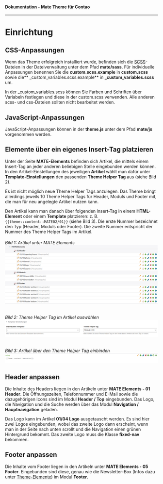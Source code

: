 #### Dokumentation - Mate Theme für Contao

---

# Einrichtung

## CSS-Anpassungen

Wenn das Theme erfolgreich installiert wurde, befinden sich die [SCSS](https://sass-lang.com/documentation/file.SASS_REFERENCE.html)-Dateien in der Dateiverwaltung unter dem Pfad **mate/sass**. Für individuelle Anpassungen benennen Sie die **custom.scss.example** in **custom.scss** sowie die** \_custom\_variables.scss.example** in **\_custom\_variables.scss** um.

In der \_custom\_variables.scss können Sie Farben und Schriften über Variabeln festlegen und diese in der custom.scss verwenden. Alle anderen scss- und css-Dateien sollten nicht bearbeitet werden.

## JavaScript-Anpassungen

JavaScript-Anpassungen können in der **theme.js** unter dem Pfad **mate/js** vorgenommen werden.

## Elemente über ein eigenes Insert-Tag platzieren

Unter der Seite **MATE-Elements** befinden sich Artikel, die mittels einem Insert-Tag an jeder anderen beliebigen Stelle eingebunden werden können. In den Artikel-Einstellungen des jeweiligen **Artikel** wählt man dafür unter **Template-Einstellungen** den passenden **Theme Helper Tag** aus \(siehe Bild 2\).

Es ist nicht möglich neue Theme Helper Tags anzulegen. Das Theme bringt allerdings jeweils 10 Theme Helper Tags für Header, Moduls und Footer mit, die man für neu angelegte Artikel nutzen kann.

Den Artikel kann man danach über folgenden Insert-Tag in einem **HTML-Element** oder einem **Template** platzieren: z. B.  `{{theme::content::MATE02/01}}` \(siehe Bild 3\). Die erste Nummer bezeichnet den Typ \(Header, Moduls oder Footer\). Die zweite Nummer entspricht der Nummer des Theme Helper Tags im Artikel.

###### Bild 1: Artikel unter MATE Elements![](/mate-theme/images/theme-helper.png)

###### Bild 2: Theme Helper Tag im Artikel auswählen![](/mate-theme/images/theme-helper-tag.png)

###### Bild 3: Artikel über den Theme Helper Tag einbinden![](/mate-theme/images/theme-helper-tag-einbinden.png)

## Header anpassen

Die Inhalte des Headers liegen in den Artikeln unter **MATE Elements - 01 Header**. Die Öffnungszeiten, Telefonnummer und E-Mail sowie die dazugehörigen Icons sind im Modul **Header / Top** eingebunden. Das Logo, die Navigation und die Suche werden über das Modul **Navigation / Hauptnavigation** geladen.

Das Logo kann im Artikel **01/04 Logo** ausgetauscht werden. Es sind hier zwei Logos eingebunden, wobei das zweite Logo dann erscheint, wenn man in der Seite nach unten scrollt und die Navigation einen grünen Hintergrund bekommt. Das zweite Logo muss die Klasse **fixed-nav** bekommen.

## Footer anpassen

Die Inhalte vom Footer liegen in den Artikeln unter **MATE Elements - 05 Footer**. Eingebunden sind diese, genau wie die Newsletter-Box \(Infos dazu unter [Theme-Elemente](/mate-theme/theme-elemente.md)\) im Modul **Footer**.

